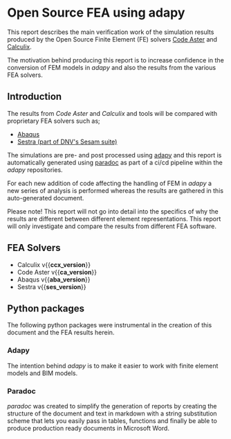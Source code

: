 # Open Source FEA using adapy 

This report describes the main verification work of the simulation results produced by the
Open Source Finite Element (FE) solvers [Code Aster](https://www.code-aster.org/spip.php?rubrique2) 
and [Calculix](http://www.dhondt.de/).

The motivation behind producing this report is to increase confidence in the conversion of FEM models in _adapy_ 
and also the results from the various FEA solvers.

## Introduction

The results from _Code Aster_ and _Calculix_ and tools will be compared with proprietary FEA solvers such as;


* [Abaqus](https://www.3ds.com/products-services/simulia/products/abaqus/)
* [Sestra (part of DNV's Sesam suite)](https://www.dnv.com/services/linear-structural-analysis-sestra-2276)


The simulations are pre- and post processed using [adapy](https://github.com/Krande/adapy) and this report is 
automatically generated using [paradoc](https://github.com/Krande/paradoc) as 
part of a ci/cd pipeline within the _adapy_ repositories. 

For each new addition of code affecting the handling of 
FEM in _adapy_ a new series of analysis is performed whereas the results are gathered in this auto-generated document.

Please note! This report will not go into detail into the specifics of why the results are different 
between different element representations. This report will only investigate
and compare the results from different FEA software.

## FEA Solvers

* Calculix v{{__ccx_version__}}
* Code Aster v{{__ca_version__}}
* Abaqus v{{__aba_version__}}
* Sestra v{{__ses_version__}}


## Python packages
The following python packages were instrumental in the creation of this document and the FEA results herein. 

### Adapy

The intention behind _adapy_ is to make it easier to work with finite element models 
and BIM models.

### Paradoc

_paradoc_ was created to simplify the generation of reports by creating the structure of the document and text 
in markdown with a string substitution scheme that lets you easily pass in tables, functions and finally be 
able to produce production ready documents in Microsoft Word. 
